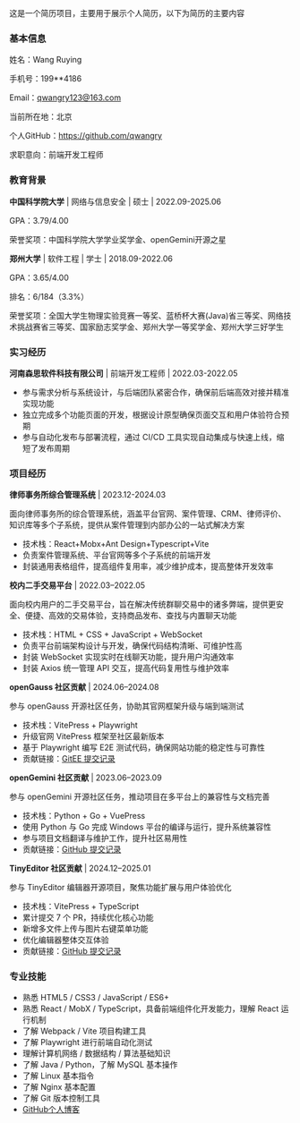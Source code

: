 这是一个简历项目，主要用于展示个人简历，以下为简历的主要内容

### 基本信息

姓名：Wang Ruying

手机号：199**4186

Email：qwangry123@163.com

当前所在地：北京

个人GitHub：https://github.com/qwangry

求职意向：前端开发工程师

### 教育背景

**中国科学院大学** | 网络与信息安全 | 硕士 | 2022.09-2025.06

GPA：3.79/4.00

荣誉奖项：中国科学院大学学业奖学金、openGemini开源之星

**郑州大学** | 软件工程 | 学士 | 2018.09-2022.06

GPA：3.65/4.00

排名：6/184（3.3%）

荣誉奖项：全国大学生物理实验竞赛一等奖、蓝桥杯大赛(Java)省三等奖、网络技术挑战赛省三等奖、国家励志奖学金、郑州大学一等奖学金、郑州大学三好学生

### 实习经历

**河南森思软件科技有限公司** | 前端开发工程师 | 2022.03-2022.05

- 参与需求分析与系统设计，与后端团队紧密合作，确保前后端高效对接并精准实现功能
- 独立完成多个功能页面的开发，根据设计原型确保页面交互和用户体验符合预期
- 参与自动化发布与部署流程，通过 CI/CD 工具实现自动集成与快速上线，缩短了发布周期

### 项目经历

**律师事务所综合管理系统** | 2023.12-2024.03

面向律师事务所的综合管理系统，涵盖平台官网、案件管理、CRM、律师评价、知识库等多个子系统，提供从案件管理到内部办公的一站式解决方案
- 技术栈：React+Mobx+Ant Design+Typescript+Vite
- 负责案件管理系统、平台官网等多个子系统的前端开发
- 封装通用表格组件，提高组件复用率，减少维护成本，提高整体开发效率

**校内二手交易平台** | 2022.03–2022.05

面向校内用户的二手交易平台，旨在解决传统群聊交易中的诸多弊端，提供更安全、便捷、高效的交易体验，支持商品发布、查找与内置聊天功能
- 技术栈：HTML + CSS + JavaScript + WebSocket
- 负责平台前端架构设计与开发，确保代码结构清晰、可维护性高
- 封装 WebSocket 实现实时在线聊天功能，提升用户沟通效率
- 封装 Axios 统一管理 API 交互，提高代码复用性与维护效率

**openGauss 社区贡献** | 2024.06–2024.08

参与 openGauss 开源社区任务，协助其官网框架升级与端到端测试
- 技术栈：VitePress + Playwright
- 升级官网 VitePress 框架至社区最新版本
- 基于 Playwright 编写 E2E 测试代码，确保网站功能的稳定性与可靠性
- 贡献链接：[GitEE 提交记录](https://gitee.com/opengauss/website/commits/v2?user=qwangry123)

**openGemini 社区贡献** | 2023.06–2023.09

参与 openGemini 开源社区任务，推动项目在多平台上的兼容性与文档完善
- 技术栈：Python + Go + VuePress
- 使用 Python 与 Go 完成 Windows 平台的编译与运行，提升系统兼容性
- 参与项目文档翻译与维护工作，提升社区易用性
- 贡献链接：[GitHub 提交记录](https://github.com/openGemini/openGemini/commits?author=qwangry)

**TinyEditor 社区贡献** | 2024.12–2025.01

参与 TinyEditor 编辑器开源项目，聚焦功能扩展与用户体验优化
- 技术栈：VitePress + TypeScript
- 累计提交 7 个 PR，持续优化核心功能
- 新增多文件上传与图片右键菜单功能
- 优化编辑器整体交互体验
- 贡献链接：[GitHub 提交记录](https://github.com/opentiny/tiny-editor/commits?author=qwangry)

### 专业技能

- 熟悉 HTML5 / CSS3 / JavaScript / ES6+
- 熟悉 React / MobX / TypeScript，具备前端组件化开发能力，理解 React 运行机制
- 了解 Webpack / Vite 项目构建工具
- 了解 Playwright 进行前端自动化测试
- 理解计算机网络 / 数据结构 / 算法基础知识
- 了解 Java / Python，了解 MySQL 基本操作
- 了解 Linux 基本指令
- 了解 Nginx 基本配置
- 了解 Git 版本控制工具
- [GitHub个人博客](https://qwangry.github.io/)

